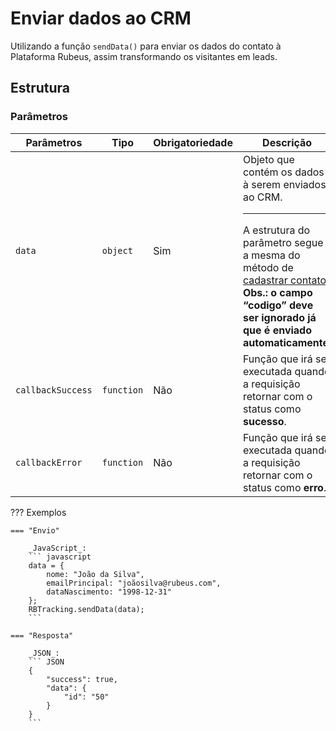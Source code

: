 
# Enviar dados ao CRM

Utilizando a função `sendData()` para enviar os dados do contato à Plataforma Rubeus, assim transformando os visitantes em leads.

## Estrutura

### Parâmetros

| Parâmetros | Tipo | Obrigatoriedade | Descrição |
| --- | --- | --- | --- |
| `data` | `object` | Sim | Objeto que contém os dados à serem enviados ao CRM.<hr>A estrutura do parâmetro segue a mesma do método de [cadastrar contato](/api_crm/contato/#cadastro-de-contato).<br>**Obs.: o campo “codigo” deve ser ignorado já que é enviado automaticamente.** |
| `callbackSuccess` | `function` | Não | Função que irá ser executada quando a requisição retornar com o status como **sucesso**. |
| `callbackError` | `function` | Não | Função que irá ser executada quando a requisição retornar com o status como **erro**. |


??? Exemplos

	=== "Envio"

		_JavaScript_:
		``` javascript
		data = {
			nome: "João da Silva",
			emailPrincipal: "joãosilva@rubeus.com",
			dataNascimento: "1998-12-31"
		};
		RBTracking.sendData(data);
		```

	=== "Resposta"

		_JSON_:
		``` JSON
		{
			"success": true,
			"data": {
				"id": "50"
			}
		}
		```
